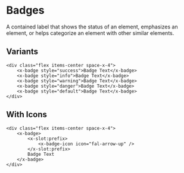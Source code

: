 # Badges

A contained label that shows the status of an element, emphasizes an element, or helps categorize an element with other similar elements.

## Variants

```blade-component-code
<div class="flex items-center space-x-4">
    <x-badge style="success">Badge Text</x-badge>
    <x-badge style="info">Badge Text</x-badge>
    <x-badge style="warning">Badge Text</x-badge>
    <x-badge style="danger">Badge Text</x-badge>
    <x-badge style="default">Badge Text</x-badge>
</div>
```

## With Icons

```blade-component-code
<div class="flex items-center space-x-4">
    <x-badge>
        <x-slot:prefix>
            <x-badge-icon icon="fal-arrow-up" />
        </x-slot:prefix>
        Badge Text
    </x-badge>
</div>
```
